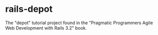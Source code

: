 rails-depot
===========

The "depot" tutorial project found in the "Pragmatic Programmers Agile Web Development with Rails 3.2" book.
